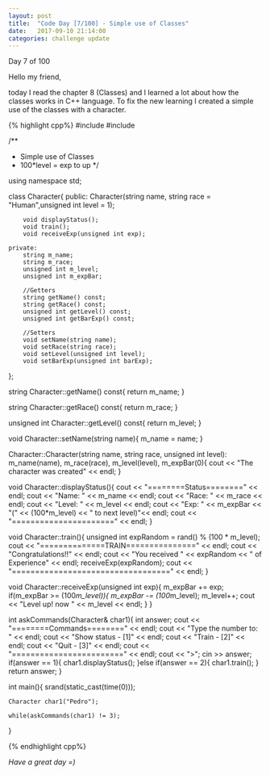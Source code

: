```yaml
---
layout: post
title:  "Code Day [7/100] - Simple use of Classes"
date:   2017-09-10 21:14:00
categories: challenge update
---
```


Day 7 of 100

Hello my friend,

today I read the chapter 8 (Classes) and I learned a lot about how the classes works in C++ language. To fix the new learning I created a simple use of the classes with a character.

{% highlight cpp%}
#include <iostream>
#include <string>

/**
 * Simple use of Classes
 * 100*level = exp to up
 */

using namespace std;

class Character{
	public:
		Character(string name, string race = "Human",unsigned int level = 1);

		void displayStatus();
		void train();
		void receiveExp(unsigned int exp);

	private:
		string m_name;
		string m_race;
		unsigned int m_level;
		unsigned int m_expBar;

		//Getters
		string getName() const;
		string getRace() const;
		unsigned int getLevel() const;
		unsigned int getBarExp() const;

		//Setters
		void setName(string name);
		void setRace(string race);
		void setLevel(unsigned int level);
		void setBarExp(unsigned int barExp);
};

string Character::getName() const{
	return m_name;
}

string Character::getRace() const{
	return m_race;
}

unsigned int Character::getLevel() const{
	return m_level;
}

void Character::setName(string name){
	m_name = name;
}

Character::Character(string name, string race, unsigned int level):
		m_name(name),
		m_race(race),
		m_level(level),
		m_expBar(0){
	cout << "The character was created" << endl;
}

void Character::displayStatus(){
	cout << "========Status========" << endl;
	cout << "Name: " << m_name << endl;
	cout << "Race: " << m_race << endl;
	cout << "Level: " << m_level << endl;
	cout << "Exp: " << m_expBar  << "(" << (100*m_level) << " to next level)"<< endl;
	cout << "======================" << endl;
}

void Character::train(){
	unsigned int expRandom = rand() % (100 * m_level);
	cout << "==============TRAIN===============" << endl;
	cout << "Congratulations!!" << endl;
	cout << "You received " << expRandom << " of Experience" << endl;
	receiveExp(expRandom);
	cout << "==================================" << endl;
}

void Character::receiveExp(unsigned int exp){
	m_expBar += exp;
	if(m_expBar >= (100*m_level)){
		m_expBar -= (100*m_level);
		m_level++;
		cout << "Level up! now " << m_level << endl;
	}
}

int askCommands(Character& char1){
	int answer;
	cout << "========Commands========" << endl;
	cout << "Type the number to:     " << endl;
	cout << "Show status        - [1]" << endl;
	cout << "Train              - [2]" << endl;
	cout << "Quit               - [3]" << endl;
	cout << "========================" << endl;
	cout << ">";
	cin >> answer;
	if(answer == 1){
		char1.displayStatus();
	}else if(answer == 2){
		char1.train();
	}
	return answer;
}

int main(){
	srand(static_cast<unsigned int>(time(0)));

	Character char1("Pedro");

	while(askCommands(char1) != 3);

}

{% endhighlight cpp%}

_Have a great day =)_
